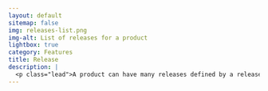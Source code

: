 ```yaml
---
layout: default
sitemap: false
img: releases-list.png
img-alt: List of releases for a product
lightbox: true
category: Features
title: Release
description: |
  <p class="lead">A product can have many releases defined by a release date.</p>
---
```

